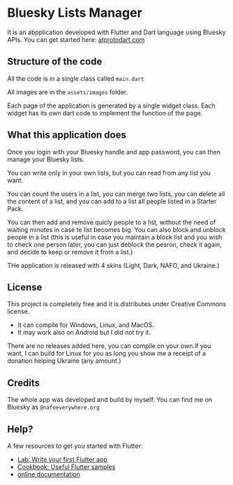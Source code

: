 # Bluesky Lists Manager

It is an abpplication developed with Flutter and Dart language using Bluesky APIs.
You can get started here: [atprotodart.com](https://atprotodart.com/)

## Structure of the code
All the code is in a single class called `main.dart`

All images are in the `assets/images` folder.

Each page of the application is generated by a single widget class. Each widget has its own dart code to implement the function of the page.

## What this application does
Once you login with your Bluesky handle and app password, you can then manage your Bluesky lists.

You can write only in your own lists, but you can read from any list you want.

You can count the users in a list, you can merge two lists, you can delete all the content of a list, and you can add to a list all people listed in a Starter Pack.

You can then add and remove quicly people to a list, without the need of waiting minutes in case te list becomes big.
You can also block and unblock people in a list (this is useful in case you maintain a block list and you wish to check one person later, you can just deblock the pesron, check it again, and decide to keep or remove it from a list.)

THe application is released with 4 skins (Light, Dark, NAFO, and Ukraine.)

## License
This project is completely free and it is distributes under Creative Commons license.
- It can compile for Windows, Linux, and MacOS.
- It may work also on Android but I did not try it.

There are no releases added here, you can compile on your own.If you want, I can build for Linux for you as long you show me a receipt of a donation helping Ukraine (any amount.)

## Credits
The whole app was developed and build by myself.
You can find me on Bluesky as `@nafoeverywhere.org`

## Help?

A few resources to get you started with Flutter:

- [Lab: Write your first Flutter app](https://docs.flutter.dev/get-started/codelab)
- [Cookbook: Useful Flutter samples](https://docs.flutter.dev/cookbook)
- [online documentation](https://docs.flutter.dev/)

